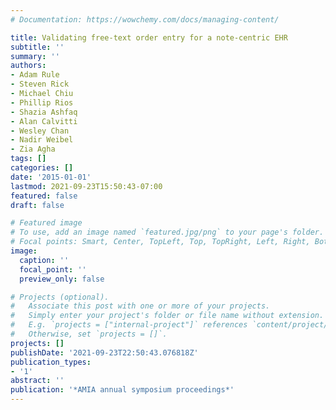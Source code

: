 ```yaml
---
# Documentation: https://wowchemy.com/docs/managing-content/

title: Validating free-text order entry for a note-centric EHR
subtitle: ''
summary: ''
authors:
- Adam Rule
- Steven Rick
- Michael Chiu
- Phillip Rios
- Shazia Ashfaq
- Alan Calvitti
- Wesley Chan
- Nadir Weibel
- Zia Agha
tags: []
categories: []
date: '2015-01-01'
lastmod: 2021-09-23T15:50:43-07:00
featured: false
draft: false

# Featured image
# To use, add an image named `featured.jpg/png` to your page's folder.
# Focal points: Smart, Center, TopLeft, Top, TopRight, Left, Right, BottomLeft, Bottom, BottomRight.
image:
  caption: ''
  focal_point: ''
  preview_only: false

# Projects (optional).
#   Associate this post with one or more of your projects.
#   Simply enter your project's folder or file name without extension.
#   E.g. `projects = ["internal-project"]` references `content/project/deep-learning/index.md`.
#   Otherwise, set `projects = []`.
projects: []
publishDate: '2021-09-23T22:50:43.076818Z'
publication_types:
- '1'
abstract: ''
publication: '*AMIA annual symposium proceedings*'
---
```

